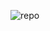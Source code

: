 ![repo](https://github.com/ShiroeWT/Codingan/assets/144401868/54bb68b0-7161-4d0c-b961-b0441f0fca95)
